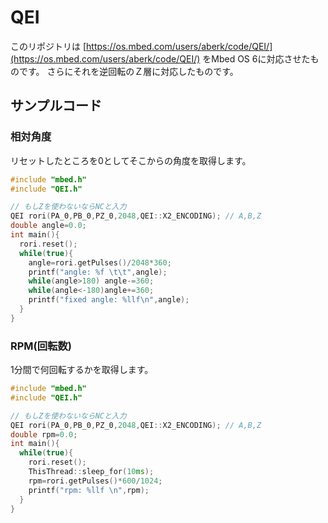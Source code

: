 # QEI

このリポジトリは [https://os.mbed.com/users/aberk/code/QEI/](https://os.mbed.com/users/aberk/code/QEI/) をMbed OS 6に対応させたものです。
さらにそれを逆回転のＺ層に対応したものです。

## サンプルコード
### 相対角度
リセットしたところを0としてそこからの角度を取得します。
```cpp
#include "mbed.h"
#include "QEI.h"

// もしZを使わないならNCと入力
QEI rori(PA_0,PB_0,PZ_0,2048,QEI::X2_ENCODING); // A,B,Z
double angle=0.0;
int main(){
  rori.reset();
  while(true){
    angle=rori.getPulses()/2048*360;
    printf("angle: %f \t\t",angle);
    while(angle>180) angle-=360;
    while(angle<-180)angle+=360;
    printf("fixed angle: %llf\n",angle);
  }
}
```

### RPM(回転数)
1分間で何回転するかを取得します。
```cpp
#include "mbed.h"
#include "QEI.h"

// もしZを使わないならNCと入力
QEI rori(PA_0,PB_0,PZ_0,2048,QEI::X2_ENCODING); // A,B,Z
double rpm=0.0;
int main(){
  while(true){
    rori.reset();
    ThisThread::sleep_for(10ms);
    rpm=rori.getPulses()*600/1024;
    printf("rpm: %llf \n",rpm);
  }
}
```
